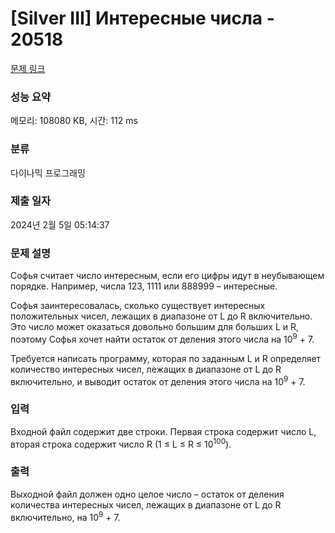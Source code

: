 # [Silver III] Интересные числа - 20518 

[문제 링크](https://www.acmicpc.net/problem/20518) 

### 성능 요약

메모리: 108080 KB, 시간: 112 ms

### 분류

다이나믹 프로그래밍

### 제출 일자

2024년 2월 5일 05:14:37

### 문제 설명

<p>Софья считает число интересным, если его цифры идут в неубывающем порядке. Например, числа 123, 1111 или 888999 – интересные.</p>

<p>Софья заинтересовалась, сколько существует интересных положительных чисел, лежащих в диапазоне от L до R включительно. Это число может оказаться довольно большим для больших L и R, поэтому Софья хочет найти остаток от деления этого числа на 10<sup>9</sup> + 7.</p>

<p>Требуется написать программу, которая по заданным L и R определяет количество интересных чисел, лежащих в диапазоне от L до R включительно, и выводит остаток от деления этого числа на 10<sup>9</sup> + 7.</p>

### 입력 

 <p>Входной файл содержит две строки. Первая строка содержит число L, вторая строка содержит число R (1 ≤ L ≤ R ≤ 10<sup>100</sup>).</p>

### 출력 

 <p>Выходной файл должен одно целое число – остаток от деления количества интересных чисел, лежащих в диапазоне от L до R включительно, на 10<sup>9</sup> + 7.</p>


